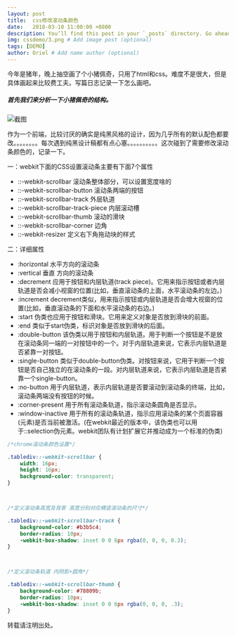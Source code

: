 ```yaml
---
layout: post
title:  css修改滚动条颜色
date:   2018-03-10 11:00:00 +0800
description: You’ll find this post in your `_posts` directory. Go ahead and edit it and re-build the site to see your changes. # Add post description (optional)
img: cssdemo/3.png # Add image post (optional)
tags: [DEMO]
author: Oriel # Add name author (optional)
---
```



今年是猪年，晚上抽空画了个小猪佩奇，只用了html和css。难度不是很大，但是具体画起来比较费工夫。写篇日志记录一下怎么画吧。
##### 首先我们来分析一下小猪佩奇的结构。

   ![截图]({{site.baseurl}}/assets/img/cssdemo/3.png)
   
   作为一个前端，比较讨厌的确实是纯黑风格的设计，因为几乎所有的默认配色都要改。。。。。。。。每次遇到纯黑设计稿都有点心塞。。。。。。。。。。这次碰到了需要修改滚动条颜色的，记录一下。

一：webkit下面的CSS设置滚动条主要有下面7个属性

- ::-webkit-scrollbar 滚动条整体部分，可以设置宽度啥的
- ::-webkit-scrollbar-button 滚动条两端的按钮
- ::-webkit-scrollbar-track 外层轨道
- ::-webkit-scrollbar-track-piece 内层滚动槽
- ::-webkit-scrollbar-thumb 滚动的滑块
- ::-webkit-scrollbar-corner 边角
- ::-webkit-resizer 定义右下角拖动块的样式

二：详细属性
- :horizontal 水平方向的滚动条
- :vertical 垂直 方向的滚动条
- :decrement 应用于按钮和内层轨道(track piece)。它用来指示按钮或者内层轨道是否会减小视窗的位置(比如，垂直滚动条的上面，水平滚动条的左边。)
- :increment decrement类似，用来指示按钮或内层轨道是否会增大视窗的位置(比如，垂直滚动条的下面和水平滚动条的右边。)
- :start 伪类也应用于按钮和滑块。它用来定义对象是否放到滑块的前面。
- :end 类似于start伪类，标识对象是否放到滑块的后面。
- :double-button 该伪类以用于按钮和内层轨道。用于判断一个按钮是不是放在滚动条同一端的一对按钮中的一个。对于内层轨道来说，它表示内层轨道是否紧靠一对按钮。
- :single-button 类似于double-button伪类。对按钮来说，它用于判断一个按钮是否自己独立的在滚动条的一段。对内层轨道来说，它表示内层轨道是否紧靠一个single-button。
- :no-button 用于内层轨道，表示内层轨道是否要滚动到滚动条的终端，比如，滚动条两端没有按钮的时候。
- :corner-present 用于所有滚动条轨道，指示滚动条圆角是否显示。
- :window-inactive 用于所有的滚动条轨道，指示应用滚动条的某个页面容器(元素)是否当前被激活。(在webkit最近的版本中，该伪类也可以用于::selection伪元素。webkit团队有计划扩展它并推动成为一个标准的伪类)


```css
/*chrome滚动条颜色设置*/

.tablediv::-webkit-scrollbar {
    width: 16px;
    height: 16px;
    background-color: transparent;
}



/*定义滚动条高宽及背景 高宽分别对应横竖滚动条的尺寸*/

.tablediv::-webkit-scrollbar-track {
    background-color: #b3b5c4;
    border-radius: 10px;
    -webkit-box-shadow: inset 0 0 6px rgba(0, 0, 0, 0.3);
}



/*定义滚动条轨道 内阴影+圆角*/

.tablediv::-webkit-scrollbar-thumb {
    background-color: #78809b;
    border-radius: 10px;
    -webkit-box-shadow: inset 0 0 6px rgba(0, 0, 0, .3);
}

```






   

转载请注明出处。